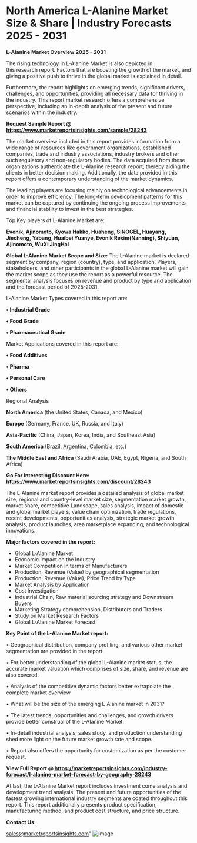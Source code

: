 # North America L-Alanine Market Size & Share | Industry Forecasts 2025 - 2031

<Strong> L-Alanine Market Overview 2025 - 2031</strong>

The rising technology in L-Alanine Market is also depicted in this research report. Factors that are boosting the growth of the market, and giving a positive push to thrive in the global market is explained in detail.

Furthermore, the report highlights on emerging trends, significant drivers, challenges, and opportunities, providing all necessary data for thriving in the industry. This report market research offers a comprehensive perspective, including an in-depth analysis of the present and future scenarios within the industry.

<strong>Request Sample Report @ <a href=https://www.marketreportsinsights.com/sample/28243>https://www.marketreportsinsights.com/sample/28243</a></strong>

The market overview included in this report provides information from a wide range of resources like government organizations, established companies, trade and industry associations, industry brokers and other such regulatory and non-regulatory bodies. The data acquired from these organizations authenticate the L-Alanine research report, thereby aiding the clients in better decision making. Additionally, the data provided in this report offers a contemporary understanding of the market dynamics.

The leading players are focusing mainly on technological advancements in order to improve efficiency. The long-term development patterns for this market can be captured by continuing the ongoing process improvements and financial stability to invest in the best strategies.

Top Key players of L-Alanine Market are:

<strong>Evonik, Ajinomoto, Kyowa Hakko, Huaheng, SINOGEL, Huayang, Jiecheng, Yabang, Huaibei Yuanye, Evonik Rexim(Nanning), Shiyuan, Ajinomoto, WuXi JingHai</strong>

<strong><b>Global L-Alanine Market Scope and Size:</b></strong>
The L-Alanine market is declared segment by company, region (country), type, and application. Players, stakeholders, and other participants in the global L-Alanine market will gain the market scope as they use the report as a powerful resource. The segmental analysis focuses on revenue and product by type and application and the forecast period of 2025-2031.

L-Alanine Market Types covered in this report are:

<strong>• Industrial Grade

• Food Grade

• Pharmaceutical Grade</strong>

Market Applications covered in this report are:

<strong>• Food Additives

• Pharma

• Personal Care

• Others</strong> 

Regional Analysis

<strong>North America</strong> (the United States, Canada, and Mexico)

<strong>Europe</strong> (Germany, France, UK, Russia, and Italy)

<strong>Asia-Pacific</strong> (China, Japan, Korea, India, and Southeast Asia)

<strong>South America</strong> (Brazil, Argentina, Colombia, etc.)

<strong>The Middle East and Africa</strong> (Saudi Arabia, UAE, Egypt, Nigeria, and South Africa)

<strong>Go For Interesting Discount Here: <a href=https://www.marketreportsinsights.com/discount/28243>https://www.marketreportsinsights.com/discount/28243</a></strong>

The L-Alanine market report provides a detailed analysis of global market size, regional and country-level market size, segmentation market growth, market share, competitive Landscape, sales analysis, impact of domestic and global market players, value chain optimization, trade regulations, recent developments, opportunities analysis, strategic market growth analysis, product launches, area marketplace expanding, and technological innovations.

<strong><b>Major factors covered in the report:</b></strong>
<ul>
  <li>Global L-Alanine Market </li>
  <li>Economic Impact on the Industry</li>
  <li>Market Competition in terms of Manufacturers</li>
  <li>Production, Revenue (Value) by geographical segmentation</li>
  <li>Production, Revenue (Value), Price Trend by Type</li>
  <li>Market Analysis by Application</li>
  <li>Cost Investigation</li>
  <li>Industrial Chain, Raw material sourcing strategy and Downstream Buyers</li>
  <li>Marketing Strategy comprehension, Distributors and Traders</li>
  <li>Study on Market Research Factors</li>
  <li>Global L-Alanine Market Forecast</li>
</ul>

<strong><b>Key Point of the L-Alanine Market report:</b></strong>

• Geographical distribution, company profiling, and various other market segmentation are provided in the report.

• For better understanding of the global L-Alanine market status, the accurate market valuation which comprises of size, share, and revenue are also covered.

• Analysis of the competitive dynamic factors better extrapolate the complete market overview

• What will be the size of the emerging L-Alanine market in 2031?

• The latest trends, opportunities and challenges, and growth drivers provide better construal of the L-Alanine Market.

• In-detail industrial analysis, sales study, and production understanding shed more light on the future market growth rate and scope.

• Report also offers the opportunity for customization as per the customer request.

<strong><b>View Full Report @ <a href=https://marketreportsinsights.com/industry-forecast/l-alanine-market-forecast-by-geography-28243>https://marketreportsinsights.com/industry-forecast/l-alanine-market-forecast-by-geography-28243</a></b></strong>


At last, the L-Alanine Market report includes investment come analysis and development trend analysis. The present and future opportunities of the fastest growing international industry segments are coated throughout this report. This report additionally presents product specification, manufacturing method, and product cost structure, and price structure.

<strong>Contact Us:</strong>

sales@marketreportsinsights.com"
![image](https://github.com/user-attachments/assets/c5ca78f1-b03c-4974-8b36-006c04efbfcd)
